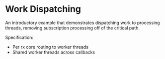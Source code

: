 # Work Dispatching

An introductory example that demonstrates dispatching work to processing threads, removing subscription processing off of the critical path.

Specification: 
- Per rx core routing to worker threads
- Shared worker threads across callbacks
